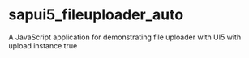# sapui5_fileuploader_auto
A JavaScript application for demonstrating file uploader with UI5 with upload instance true 
